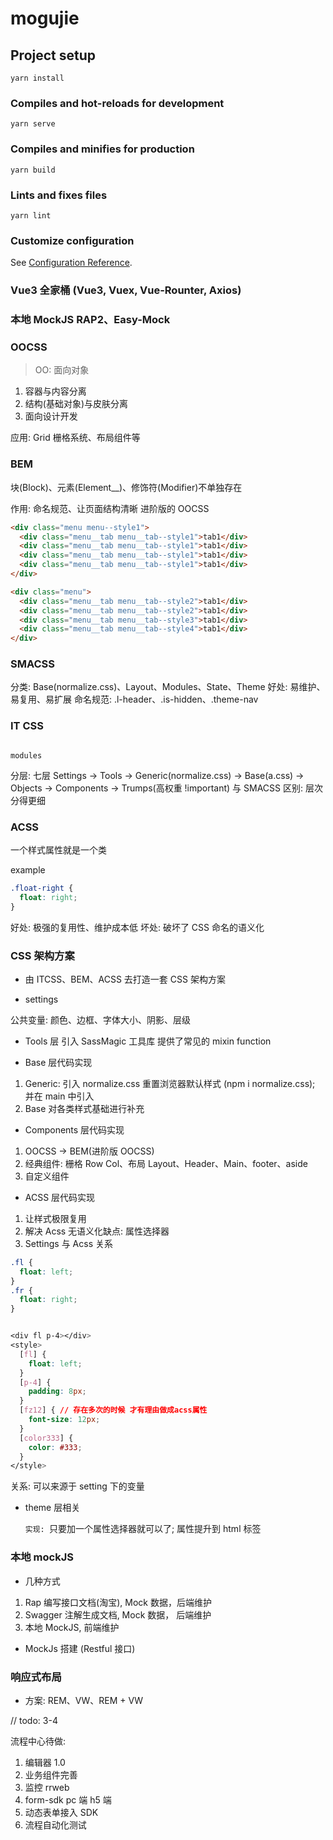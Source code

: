 # mogujie

## Project setup

```
yarn install
```

### Compiles and hot-reloads for development

```
yarn serve
```

### Compiles and minifies for production

```
yarn build
```

### Lints and fixes files

```
yarn lint
```

### Customize configuration

See [Configuration Reference](https://cli.vuejs.org/config/).

### Vue3 全家桶 (Vue3, Vuex, Vue-Rounter, Axios)

### 本地 MockJS RAP2、Easy-Mock

### OOCSS

> OO: 面向对象

1. 容器与内容分离
2. 结构(基础对象)与皮肤分离
3. 面向设计开发

应用: Grid 栅格系统、布局组件等

### BEM

块(Block)、元素(Element\_\_)、修饰符(Modifier)不单独存在

作用: 命名规范、让页面结构清晰
进阶版的 OOCSS

```html
<div class="menu menu--style1">
  <div class="menu__tab menu__tab--style1">tab1</div>
  <div class="menu__tab menu__tab--style1">tab1</div>
  <div class="menu__tab menu__tab--style1">tab1</div>
  <div class="menu__tab menu__tab--style1">tab1</div>
</div>

<div class="menu">
  <div class="menu__tab menu__tab--style2">tab1</div>
  <div class="menu__tab menu__tab--style2">tab1</div>
  <div class="menu__tab menu__tab--style3">tab1</div>
  <div class="menu__tab menu__tab--style4">tab1</div>
</div>
```

### SMACSS

分类: Base(normalize.css)、Layout、Modules、State、Theme
好处: 易维护、易复用、易扩展
命名规范: .l-header、.is-hidden、.theme-nav

### IT CSS

                                                                            modules

分层: 七层 Settings -> Tools -> Generic(normalize.css) -> Base(a.css) -> Objects -> Components -> Trumps(高权重 !important)
与 SMACSS 区别: 层次分得更细

### ACSS

一个样式属性就是一个类

example

```css
.float-right {
  float: right;
}
```

好处: 极强的复用性、维护成本低
坏处: 破坏了 CSS 命名的语义化

### CSS 架构方案

- 由 ITCSS、BEM、ACSS 去打造一套 CSS 架构方案

- settings

公共变量: 颜色、边框、字体大小、阴影、层级

- Tools 层
  引入 SassMagic 工具库 提供了常见的 mixin function

- Base 层代码实现

1. Generic: 引入 normalize.css 重置浏览器默认样式 (npm i normalize.css); 并在 main 中引入
2. Base 对各类样式基础进行补充

- Components 层代码实现

1. OOCSS -> BEM(进阶版 OOCSS)
2. 经典组件: 栅格 Row Col、布局 Layout、Header、Main、footer、aside
3. 自定义组件

- ACSS 层代码实现

1. 让样式极限复用
2. 解决 Acss 无语义化缺点: 属性选择器
3. Settings 与 Acss 关系

```css
.fl {
  float: left;
}
.fr {
  float: right;
}


<div fl p-4></div>
<style>
  [fl] {
    float: left;
  }
  [p-4] {
    padding: 8px;
  }
  [fz12] { // 存在多次的时候 才有理由做成acss属性
    font-size: 12px;
  }
  [color333] {
    color: #333;
  }
</style>
```

关系: 可以来源于 setting 下的变量

- theme 层相关

  `实现: `只要加一个属性选择器就可以了; 属性提升到 html 标签

### 本地 mockJS

- 几种方式

1. Rap 编写接口文档(淘宝), Mock 数据，后端维护
2. Swagger 注解生成文档, Mock 数据， 后端维护
3. 本地 MockJS, 前端维护

- MockJs 搭建 (Restful 接口)

### 响应式布局

- 方案: REM、VW、REM + VW

// todo: 3-4

流程中心待做:

1. 编辑器 1.0
2. 业务组件完善
3. 监控 rrweb
4. form-sdk pc 端 h5 端
5. 动态表单接入 SDK
6. 流程自动化测试
